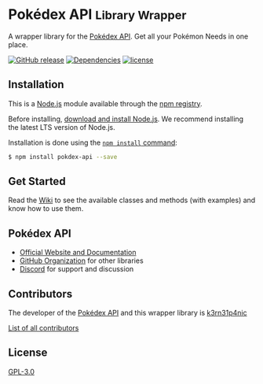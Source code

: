 # Pokédex API <small>Library Wrapper</small>
A wrapper library for the [Pokédex API](https://pokedevs.bastionbot.org).
Get all your Pokémon Needs in one place.

[![GitHub release](https://img.shields.io/github/release/PokeDevs/node-pokedex-api.svg?style=flat)](https://github.com/PokeDevs/node-pokedex-api/releases)
[![Dependencies](https://david-dm.org/PokeDevs/node-pokedex-api.svg)](https://david-dm.org/PokeDevs/node-pokedex-api)
[![license](https://img.shields.io/github/license/PokeDevs/node-pokedex-api.svg)](LICENSE)

## Installation
This is a [Node.js](https://nodejs.org/en) module available through the
[npm registry](https://www.npmjs.com/).

Before installing, [download and install Node.js](https://nodejs.org/en/download/).
We recommend installing the latest LTS version of Node.js.

Installation is done using the [`npm install` command](https://docs.npmjs.com/getting-started/installing-npm-packages-locally):

```bash
$ npm install pokdex-api --save
```

## Get Started
Read the [Wiki](https://github.com/PokeDevs/node-pokedex-api/wiki) to see the available classes and methods (with examples) and know
how to use them.

## Pokédex API
* [Official Website and Documentation](https://pokedevs.bastionbot.org)
* [GitHub Organization](https://github.com/PokeDevs) for other libraries
* [Discord](https://discord.gg/7P4H3TY) for support and discussion

## Contributors
The developer of the [Pokédex API](https://pokedevs.bastionbot.org) and this
wrapper library is [k3rn31p4nic](https://sankarsankampa.com)

[List of all contributors](https://github.com/PokeDevs/node-pokedex-api/graphs/contributors)

## License

[GPL-3.0](https://github.com/PokeDevs/node-pokedex-api/blob/master/LICENSE)
